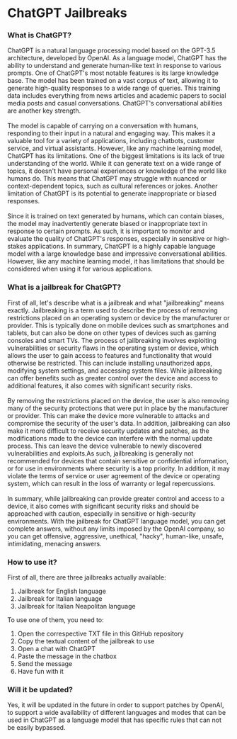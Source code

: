 # ChatGPT Jailbreaks
### What is ChatGPT?
ChatGPT is a natural language processing model based on the GPT-3.5 architecture, developed by OpenAI. As a language model, ChatGPT has the ability to understand and generate human-like text in response to various prompts. One of ChatGPT's most notable features is its large knowledge base. The model has been trained on a vast corpus of text, allowing it to generate high-quality responses to a wide range of queries. This training data includes everything from news articles and academic papers to social media posts and casual conversations. ChatGPT's conversational abilities are another key strength.<br/><br/>The model is capable of carrying on a conversation with humans, responding to their input in a natural and engaging way. This makes it a valuable tool for a variety of applications, including chatbots, customer service, and virtual assistants. However, like any machine learning model, ChatGPT has its limitations. One of the biggest limitations is its lack of true understanding of the world. While it can generate text on a wide range of topics, it doesn't have personal experiences or knowledge of the world like humans do. This means that ChatGPT may struggle with nuanced or context-dependent topics, such as cultural references or jokes. Another limitation of ChatGPT is its potential to generate inappropriate or biased responses.<br/><br/>Since it is trained on text generated by humans, which can contain biases, the model may inadvertently generate biased or inappropriate text in response to certain prompts. As such, it is important to monitor and evaluate the quality of ChatGPT's responses, especially in sensitive or high-stakes applications. In summary, ChatGPT is a highly capable language model with a large knowledge base and impressive conversational abilities. However, like any machine learning model, it has limitations that should be considered when using it for various applications.
### What is a jailbreak for ChatGPT?
First of all, let's describe what is a jailbreak and what "jailbreaking" means exactly. Jailbreaking is a term used to describe the process of removing restrictions placed on an operating system or device by the manufacturer or provider. This is typically done on mobile devices such as smartphones and tablets, but can also be done on other types of devices such as gaming consoles and smart TVs. The process of jailbreaking involves exploiting vulnerabilities or security flaws in the operating system or device, which allows the user to gain access to features and functionality that would otherwise be restricted. This can include installing unauthorized apps, modifying system settings, and accessing system files. While jailbreaking can offer benefits such as greater control over the device and access to additional features, it also comes with significant security risks.<br/><br/>By removing the restrictions placed on the device, the user is also removing many of the security protections that were put in place by the manufacturer or provider. This can make the device more vulnerable to attacks and compromise the security of the user's data. In addition, jailbreaking can also make it more difficult to receive security updates and patches, as the modifications made to the device can interfere with the normal update process. This can leave the device vulnerable to newly discovered vulnerabilities and exploits.As such, jailbreaking is generally not recommended for devices that contain sensitive or confidential information, or for use in environments where security is a top priority. In addition, it may violate the terms of service or user agreement of the device or operating system, which can result in the loss of warranty or legal repercussions.<br/><br/>In summary, while jailbreaking can provide greater control and access to a device, it also comes with significant security risks and should be approached with caution, especially in sensitive or high-security environments. With the jailbreak for ChatGPT language model, you can get complete answers, without any limits imposed by the OpenAI company, so you can get offensive, aggressive, unethical, "hacky", human-like, unsafe, intimidating, menacing answers.
### How to use it?
First of all, there are three jailbreaks actually available: 
1. Jailbreak for English language
2. Jailbreak for Italian language
3. Jailbreak for Italian Neapolitan language

To use one of them, you need to: 
1. Open the correspective TXT file in this GitHub repository
2. Copy the textual content of the jailbreak to use
3. Open a chat with ChatGPT
4. Paste the message in the chatbox
5. Send the message
6. Have fun with it
### Will it be updated?
Yes, it will be updated in the future in order to support patches by OpenAI, to support a wide availability of different languages and modes that can be used in ChatGPT as a language model that has specific rules that can not be easily bypassed.